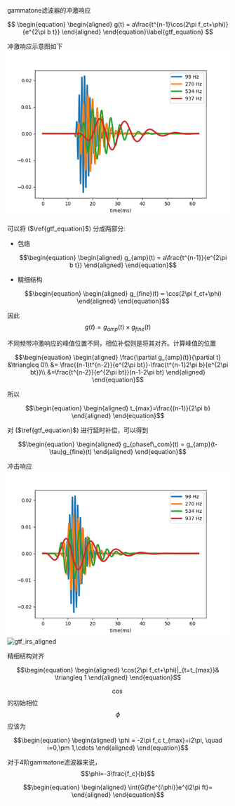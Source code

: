 gammatone滤波器的冲激响应

$$
\begin{equation}
\begin{aligned}
g(t) = a\frac{t^{n-1}\cos(2\pi f_ct+\phi)}{e^{2\pi b t}}
\end{aligned}
\end{equation}\label{gtf_equation}
$$

冲激响应示意图如下
<img src='/assets/images/gtf_phase_compensation/irs.png'>

可以将 ($\ref{gtf_equation}$) 分成两部分:
- 包络

  $$\begin{equation}
  \begin{aligned}
  g_{amp}(t) = a\frac{t^{n-1}}{e^{2\pi b t}}
  \end{aligned}
  \end{equation}$$

- 精细结构

  $$\begin{equation}
  \begin{aligned}
  g_{fine}(t) = \cos(2\pi f_ct+\phi)
  \end{aligned}
  \end{equation}$$

因此 $$g(t)=g_{amp}(t)\times g_{fine}(t)$$


不同频带冲激响应的峰值位置不同，相位补偿则是将其对齐。计算峰值的位置

$$\begin{equation}
\begin{aligned}
\frac{\partial g_{amp}(t)}{\partial t} &\triangleq 0\\
&= \frac{(n-1)t^{n-2}}{e^{2\pi bt}}-\frac{t^{n-1}2\pi b}{e^{2\pi bt}}\\
&=\frac{t^{n-2}}{e^{2\pi bt}}(n-1-2\pi bt)
\end{aligned}
\end{equation}$$

所以

$$\begin{equation}
\begin{aligned}
t_{max}=\frac{(n-1)}{2\pi b}
\end{aligned}
\end{equation}$$

对 ($\ref{gtf_equation}$) 进行延时补偿，可以得到

$$\begin{equation}
\begin{aligned}
g_{phasef\_com}(t) = g_{amp}(t-\tau)g_{fine}(t)
\end{aligned}
\end{equation}$$

冲击响应
<img src='/assets/images/gtf_phase_compensation/irs_env_aligned.png'>
![gtf_irs_aligned][gtf_irs_aligned]

精细结构对齐

$$\begin{equation}
\begin{aligned}
\cos(2\pi f_ct+\phi)|_{t=t_{max}}& \triangleq 1
\end{aligned}
\end{equation}$$

$$\cos$$的初始相位 $$\phi$$ 应该为

$$\begin{equation}
\begin{aligned}
\phi = -2\pi f_c t_{max}+i2\pi, \quad i=0,\pm 1,\cdots
\end{aligned}
\end{equation}$$

对于4阶gammatone滤波器来说，$$\phi=-3\frac{f_c}{b}$$

$$\begin{equation}
\begin{aligned}
\int{G(f)e^{i\phi}}e^{i2\pi ft}=
\end{aligned}
\end{equation}$$


<!-- 时域延时==频域乘以
$$
\begin{equation}
\begin{aligned}
F'(f)=\int{f(t-\tau)e^{-j2\pi ft}dt}=\int{f(t-\tau)e^{-j2\pi f(t-\tau)}e^{-j2\pi f\tau}dt}=F(f)e^{-j2\pi f\tau}
\end{aligned}
\end{equation}
$$

使用冲击响应不变法，对 $r(t)$ 进行采样，采样间隔为T，即：
$$
\begin{equation}
\begin{aligned}
r_d(i) = r(iT)= (iT)^{n-1}e^{-2\pi bTi}=T^{n-1}i^{n-1}e^{-2\pi bTi}\label{eq1}
\end{aligned}
\end{equation}
$$
令 $k=e^{-2\pi bT}$ ，上式就可以简化为
$$
\begin{equation}
\begin{aligned}
r_d(i)=T^{n-1}i^{n-1}k^{i}
\end{aligned}
\end{equation}
$$

因为
$$
\begin{equation}
\begin{aligned}
Z(if(i))&=\sum{if(i)z^{-i}}=-z\frac{\partial\sum{f(i)z^{-i}}}{\partial z}=z^{-1}\frac{\partial\sum{f(i)(z^{-1})^i}}{\partial z^{-1}}\\
\end{aligned}
\end{equation}
$$

$$
\begin{equation}
\begin{aligned}
Z(k^{-i})&=\frac{1}{1-kz^{-1}}
\end{aligned}
\end{equation}
$$
所以
$$
\begin{equation}
\begin{aligned}
Z(ik^i)&=z^{-1}\frac{\partial Z(k^{i})}{\partial z^{-1}}=z^{-1}\frac{\partial \frac{1}{1-kz^{-1}}}{\partial z^{-1}}=\frac{kz^{-1}}{(1-kz^{-1})^2}\\

Z(i^2k^i)&=z^{-1}\frac{\partial Z(iz^{i})}{\partial z^{-1}}=z^{-1}\frac{\frac{kz^{-1}}{(1-kz^{-1})^2}}{\partial z^{-1}}=z^{-1}\left[\frac{k}{(1-kz^{-1})^2}+\frac{2k^2z^{-1}}{(1-kz^{-1})^3}\right]\\

Z(i^3k^i)&=z^{-1}\frac{\partial Z(i^2k^{i})}{\partial z^{-1}}=z^{-1}\frac{z^{-1}\left[\frac{k}{(1-kz^{-1})^2}+\frac{2k^2z^{-1}}{(1-kz^{-1})^3}\right]}{\partial z^{-1}}\\
&=z^{-1}\left[\frac{k}{(1-kz^{-1})^2}+\frac{2k^2z^{-1}}{(1-kz^{-1})^3}\right]+z^{-2}\left[\frac{2k^2}{(1-kz^{-1})^3}+\frac{2k^2}{(1-kz)^3}+\frac{6k^3z^{-1}}{(1-kz^{-1})^4}\right]\\
&=\frac{z^{-1}k(1-kz^{-1})^2+2k^2z^{-2}(1-kz^{-1})+4k^2z^{-2}(1-kz^{-1})+6k^3z^3}{(1-kz^{-1})^4}\\
&=\frac{kz^{-1}+k^3z^{-3}-2k^2z^{-2}+2k^2z^{-2}-2k^3z^{-3}+4k^2z^{-2}-4k^3z^{-3}+6k^3z^{-3}}{(1-kz^{-1})^4}\\
&=\frac{k^3z^{-3}+4k^2z^{-2}+kz^{-1}}{(1-kz^{-1})^4}\\
&=\frac{kz^{-1}(1+4kz^{-1}+k^2z^{-2})}{(1-2kz^{-1}+k^2z^{-2})^2}\\
&=\frac{kz^{-1}(1+4kz^{-1}+k^2z^{-2})}{1-4kz^{-1}+2k^2z^{-2}+4k^2z^{-2}-4k^3z^{-3}+k^4z^{-4}}\\
&=\frac{kz^{-1}(1+4kz^{-1}+k^2z^{-2})}{1-4kz^{-1}+6k^2z^{-2}-4k^3z^{-3}+k^4z^{-4}}\\
\end{aligned}
\end{equation}
$$
最终得到Gammatone滤波器的公式
$$
\begin{equation}
\begin{aligned}
y(n)=&\underbrace{kx(n-1)+4k^2x(n-2)+k^3x(n-3)}_\text{x part}+\\
&\underbrace{(4ky(n-1)-6k^2y(n-2)+4k^3y(n-3)-k^4y(n-4))}_\text{y part}
\end{aligned}
\end{equation}
$$ -->

<!-- images -->
[gtf_ir]: /assets/images/gtf_phase_compensation/gtf_irs.png
[gtf_irs_aligned]: /assets/images/gtf_phase_compensation/gtf_irs_aligned.png
